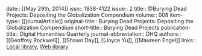 date:: [[May 29th, 2014]]
issn:: 1938-4122
issue:: 2
title:: @Burying Dead Projects: Depositing the Globalization Compendium
volume:: 008
item-type:: [[journalArticle]]
original-title:: Burying Dead Projects: Depositing the Globalization Compendium
short-title:: Burying Dead Projects
publication-title:: Digital Humanities Quarterly
journal-abbreviation:: DHQ
authors:: [[Geoffrey Rockwell]], [[Shawn Day]], [[Joyce Yu]], [[Maureen Engel]]
links:: [Local library](zotero://select/groups/2386895/items/UI5FWD5H), [Web library](https://www.zotero.org/groups/2386895/items/UI5FWD5H)
